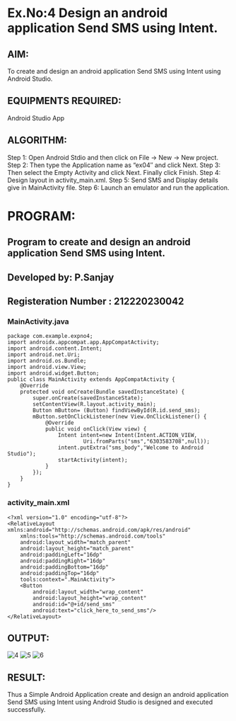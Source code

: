 # Ex.No:4 Design an android application Send SMS using Intent.

## AIM:

To create and design an android application Send SMS using Intent using Android Studio.

## EQUIPMENTS REQUIRED:

Android Studio App

## ALGORITHM:

Step 1: Open Android Stdio and then click on File -> New -> New project.
Step 2: Then type the Application name as “ex04″ and click Next. 
Step 3: Then select the Empty Activity and click Next. Finally click Finish.
Step 4: Design layout in activity_main.xml.
Step 5: Send SMS and Display details give in MainActivity file.
Step 6: Launch an emulator and run the application.

# PROGRAM:
## Program to create and design an android application Send SMS using Intent.
## Developed by: P.Sanjay
## Registeration Number : 212220230042
### MainActivity.java
```
package com.example.expno4;
import androidx.appcompat.app.AppCompatActivity;
import android.content.Intent;
import android.net.Uri;
import android.os.Bundle;
import android.view.View;
import android.widget.Button;
public class MainActivity extends AppCompatActivity {
    @Override
    protected void onCreate(Bundle savedInstanceState) {
        super.onCreate(savedInstanceState);
        setContentView(R.layout.activity_main);
        Button mButton= (Button) findViewById(R.id.send_sms);
        mButton.setOnClickListener(new View.OnClickListener() {
            @Override
            public void onClick(View view) {
                Intent intent=new Intent(Intent.ACTION_VIEW,
                        Uri.fromParts("sms","6303583708",null));
                intent.putExtra("sms_body","Welcome to Android Studio");
                startActivity(intent);
            }
        });
    }
}
```
### activity_main.xml
```
<?xml version="1.0" encoding="utf-8"?>
<RelativeLayout xmlns:android="http://schemas.android.com/apk/res/android"
    xmlns:tools="http://schemas.android.com/tools"
    android:layout_width="match_parent"
    android:layout_height="match_parent"
    android:paddingLeft="16dp"
    android:paddingRight="16dp"
    android:paddingBottom="16dp"
    android:paddingTop="16dp"
    tools:context=".MainActivity">
    <Button
        android:layout_width="wrap_content"
        android:layout_height="wrap_content"
        android:id="@+id/send_sms"
        android:text="click_here_to_send_sms"/>
</RelativeLayout>
```

## OUTPUT:

![4](https://user-images.githubusercontent.com/75235426/168459881-4138fb9a-e55b-47bd-91f9-d12944aeb1b2.jpg)
![5](https://user-images.githubusercontent.com/75235426/168459883-eb30faa7-3807-43b3-bdba-40a6ccb67b43.jpg)
![6](https://user-images.githubusercontent.com/75235426/168459888-5ba59847-0146-4d33-8bae-bb0292fc1e9f.jpg)

## RESULT:

Thus a Simple Android Application create and design an android application Send SMS using Intent using Android Studio is designed and executed successfully.

